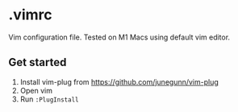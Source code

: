 # .vimrc

Vim configuration file. Tested on M1 Macs using default vim editor.

## Get started

1. Install vim-plug from https://github.com/junegunn/vim-plug
2. Open vim
3. Run `:PlugInstall`
